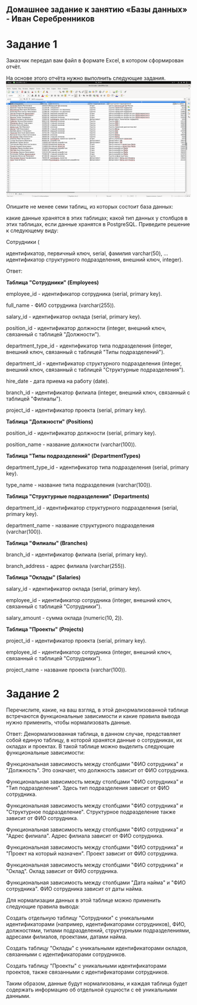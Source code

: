 ## Домашнее задание к занятию «Базы данных» - Иван Серебренников
# Задание 1
Заказчик передал вам файл в формате Excel, в котором сформирован отчёт.

На основе этого отчёта нужно выполнить следующие задания.
![excel.png](https://github.com/Skiledqo/sdb-12.01/blob/main/excel.png)

Опишите не менее семи таблиц, из которых состоит база данных:

какие данные хранятся в этих таблицах;
какой тип данных у столбцов в этих таблицах, если данные хранятся в PostgreSQL.
Приведите решение к следующему виду:

Сотрудники (

идентификатор, первичный ключ, serial,
фамилия varchar(50),
...
идентификатор структурного подразделения, внешний ключ, integer).

Ответ:


**Таблица "Сотрудники" (Employees)**

employee_id - идентификатор сотрудника (serial, primary key).

full_name - ФИО сотрудника (varchar(255)).

salary_id - идентификатор оклада (serial, primary key).

position_id - идентификатор должности (integer, внешний ключ, связанный с таблицей "Должности").

department_type_id - идентификатор типа подразделения (integer, внешний ключ, связанный с таблицей "Типы подразделений").

department_id - идентификатор структурного подразделения (integer, внешний ключ, связанный с таблицей "Структурные подразделения").

hire_date - дата приема на работу (date).

branch_id - идентификатор филиала (integer, внешний ключ, связанный с таблицей "Филиалы").

project_id - идентификатор проекта (serial, primary key).

**Таблица "Должности" (Positions)**

position_id - идентификатор должности (serial, primary key).

position_name - название должности (varchar(100)).

**Таблица "Типы подразделений" (DepartmentTypes)**

department_type_id - идентификатор типа подразделения (serial, primary key).

type_name - название типа подразделения (varchar(100)).

**Таблица "Структурные подразделения" (Departments)**

department_id - идентификатор структурного подразделения (serial, primary key).

department_name - название структурного подразделения (varchar(100)).

**Таблица "Филиалы" (Branches)**

branch_id - идентификатор филиала (serial, primary key).

branch_address - адрес филиала (varchar(255)).

**Таблица "Оклады" (Salaries)**

salary_id - идентификатор оклада (serial, primary key).

employee_id - идентификатор сотрудника (integer, внешний ключ, связанный с таблицей "Сотрудники").

salary_amount - сумма оклада (numeric(10, 2)).

**Таблица "Проекты" (Projects)**

project_id - идентификатор проекта (serial, primary key).

employee_id - идентификатор сотрудника (integer, внешний ключ, связанный с таблицей "Сотрудники").

project_name - название проекта (varchar(100)).

# Задание 2
Перечислите, какие, на ваш взгляд, в этой денормализованной таблице встречаются функциональные зависимости и какие правила вывода нужно применить, чтобы нормализовать данные.

Ответ:
Денормализованная таблица, в данном случае, представляет собой единую таблицу, в которой хранятся данные о сотрудниках, их окладах и проектах. В такой таблице можно выделить следующие функциональные зависимости:

Функциональная зависимость между столбцами "ФИО сотрудника" и "Должность". Это означает, что должность зависит от ФИО сотрудника.

Функциональная зависимость между столбцами "ФИО сотрудника" и "Тип подразделения". Здесь тип подразделения зависит от ФИО сотрудника.

Функциональная зависимость между столбцами "ФИО сотрудника" и "Структурное подразделение". Структурное подразделение также зависит от ФИО сотрудника.

Функциональная зависимость между столбцами "ФИО сотрудника" и "Адрес филиала". Адрес филиала зависит от ФИО сотрудника.

Функциональная зависимость между столбцами "ФИО сотрудника" и "Проект на который назначен". Проект зависит от ФИО сотрудника.

Функциональная зависимость между столбцами "ФИО сотрудника" и "Оклад". Оклад зависит от ФИО сотрудника.

Функциональная зависимость между столбцами "Дата найма" и "ФИО сотрудника". ФИО сотрудника зависит от даты найма.

Для нормализации данных в этой таблице можно применить следующие правила вывода:

Создать отдельную таблицу "Сотрудники" с уникальными идентификаторами (например, идентификаторами сотрудников), ФИО, должностями, типами подразделений, структурными подразделениями, адресами филиалов, проектами, датами найма.

Создать таблицу "Оклады" с уникальными идентификаторами окладов, связанными с идентификаторами сотрудников.

Создать таблицу "Проекты" с уникальными идентификаторами проектов, также связанными с идентификаторами сотрудников.

Таким образом, данные будут нормализованы, и каждая таблица будет содержать информацию об отдельной сущности с её уникальными данными.
